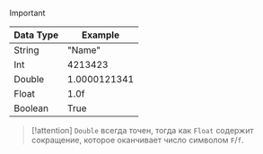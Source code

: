 > [!important]
> | Data Type | Example      |
> | --------- | ------------ |
> | String    | "Name"       |
> | Int       | 4213423      |
> | Double    | 1.0000121341 |
> | Float     | 1.0f         |
> | Boolean   | True         |

> [!attention] 
> `Double` всегда точен, тогда как `Float` содержит сокращение, которое оканчивает число символом `F`/`f`.



